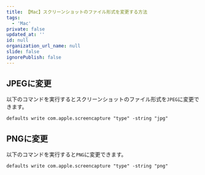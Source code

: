 ```yaml
---
title: 【Mac】スクリーンショットのファイル形式を変更する方法
tags:
  - 'Mac'
private: false
updated_at: ''
id: null
organization_url_name: null
slide: false
ignorePublish: false
---
```


## JPEGに変更

以下のコマンドを実行するとスクリーンショットのファイル形式を`JPEG`に変更できます。

```terminal
defaults write com.apple.screencapture "type" -string "jpg"
```

## PNGに変更

以下のコマンドを実行すると`PNG`に変更できます。

```terminal
defaults write com.apple.screencapture "type" -string "png"
```
